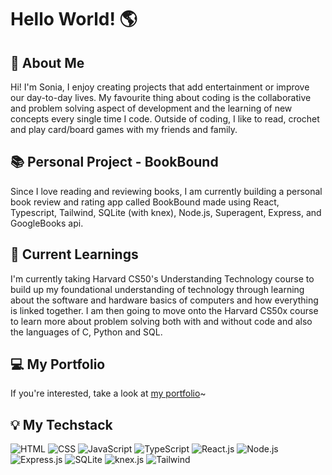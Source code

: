 # Hello World! 🌎

## 🙋 About Me
Hi! I'm Sonia, I enjoy creating projects that add entertainment or improve our day-to-day lives. My favourite thing about coding is the collaborative and problem solving aspect of development and the learning of new concepts every single time I code. Outside of coding, I like to read, crochet and play card/board games with my friends and family.

## 📚 Personal Project - BookBound 
Since I love reading and reviewing books, I am currently building a personal book review and rating app called BookBound made using React, Typescript, Tailwind, SQLite (with knex), Node.js, Superagent, Express, and GoogleBooks api.

## 🧠 Current Learnings 
I'm currently taking Harvard CS50's Understanding Technology course to build up my foundational understanding of technology through learning about the software and hardware basics of computers and how everything is linked together. I am then going to move onto the Harvard CS50x course to learn more about problem solving both with and without code and also the languages of C, Python and SQL.  

## 💻 My Portfolio
If you're interested, take a look at [my portfolio](https://sonia-huynh.github.io/)~

## 💡 My Techstack
![HTML](https://img.shields.io/badge/HTML-07405E?style=flat-square&logo=html5)
![CSS](https://img.shields.io/badge/CSS-07405E?&style=flat-square&logo=css3)
![JavaScript](https://img.shields.io/badge/JavaScript-07405E?style=flat-square&logo=javascript)
![TypeScript](https://img.shields.io/badge/TypeScript-07405E?style=flat-square&logo=typescript)
![React.js](https://img.shields.io/badge/React-07405E?style=flat-square&logo=react)
![Node.js](https://img.shields.io/badge/Node.js-07405E?style=flat-square&logo=node.js)
![Express.js](https://img.shields.io/badge/Express-07405E?style=flat-square&logo=express)
![SQLite](https://img.shields.io/badge/SQLite-07405E?style=flat-square&logo=sqlite)
![knex.js](https://img.shields.io/badge/knex.js-07405E?logo=knexdotjs)
![Tailwind](https://img.shields.io/badge/Tailwind%20CSS-07405E?logo=tailwindcss)
